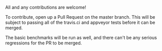 All and any contributions are welcome!

To contribute, open up a Pull Request on the master branch. This will be
subject to passing all of the travis.ci and appveyor tests before it can be merged. 

The basic benchmarks will be run as well, and there can't be any serious regressions for the PR
to be merged.
